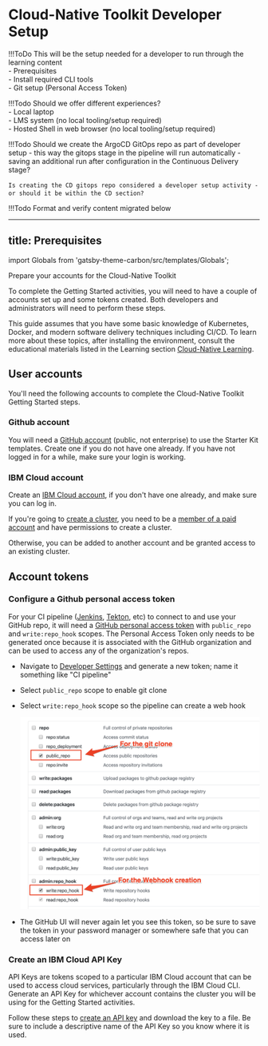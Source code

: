 # Cloud-Native Toolkit Developer Setup

!!!ToDo
    This will be the setup needed for a developer to run through the learning content  
    - Prerequisites  
    - Install required CLI tools  
    - Git setup (Personal Access Token)

!!!Todo
    Should we offer different experiences?  
    - Local laptop  
    - LMS system (no local tooling/setup required)  
    - Hosted Shell in web browser (no local tooling/setup required)

!!!Todo
    Should we create the ArgoCD GitOps repo as part of developer setup - this way the gitops stage in the pipeline will run automatically - saving an additional run after configuration in the Continuous Delivery stage?

    Is creating the CD gitops repo considered a developer setup activity - or should it be within the CD section?

!!!Todo
    Format and verify content migrated below

---
title: Prerequisites
---

import Globals from 'gatsby-theme-carbon/src/templates/Globals';

<PageDescription>

Prepare your accounts for the Cloud-Native Toolkit

</PageDescription>

To complete the Getting Started activities, you will need to have a couple of accounts set up and some tokens created. 
Both developers and administrators will need to perform these steps.

This guide assumes that you have some basic knowledge of Kubernetes, Docker, and modern software delivery techniques 
including CI/CD. To learn more about these topics, after installing the environment, consult the educational materials 
listed in the Learning section [Cloud-Native Learning](/learning).

## User accounts

You'll need the following accounts to complete the Cloud-Native Toolkit Getting Started steps.

### Github account

You will need a [GitHub account](https://github.com) (public, not enterprise) to use the Starter Kit templates. Create 
one if you do not have one already. If you have not logged in for a while, make sure your login is working.

### IBM Cloud account

Create an [IBM Cloud account](https://cloud.ibm.com), if you don't have one already, and make sure you can log in. 
  
If you're going to [create a cluster](/admin/installation-ibm-cloud), you need to be a [member of a paid account](https://cloud.ibm.com/docs/iam?topic=iam-iamuserinv) and have permissions to create a cluster.

Otherwise, you can be added to another account and be granted access to an existing cluster.

## Account tokens

### Configure a Github personal access token

For your CI pipeline ([Jenkins](/tools/continuous-integration), [Tekton](/tools/continuous-integration-tekton), etc) to 
connect to and use your GitHub repo, it will need a [GitHub personal access token](https://help.github.com/en/github/authenticating-to-github/creating-a-personal-access-token-for-the-command-line) with `public_repo` and `write:repo_hook` scopes. The Personal Access Token only needs to be generated once because it is associated with the GitHub organization and can be used to access any of the organization's repos.

- Navigate to [Developer Settings](https://github.com/settings/tokens) and generate a new token; name it something like "CI pipeline"
- Select `public_repo` scope to enable git clone
- Select `write:repo_hook` scope so the pipeline can create a web hook
  
    ![Pipeline OAuth scopes](./images/pipeline-scopes.png)
  
- The GitHub UI will never again let you see this token, so be sure to save the token in your password manager or somewhere safe that you can access later on

### Create an IBM Cloud API Key

API Keys are tokens scoped to a particular IBM Cloud account that can be used to access cloud services, particularly through
the IBM Cloud CLI. Generate an API Key for whichever account contains the cluster you will be using for the Getting Started
activities.

Follow these steps to [create an API key](https://cloud.ibm.com/docs/account?topic=account-userapikey#create_user_key) and
download the key to a file. Be sure to include a descriptive name of the API Key so you know where it is used.
